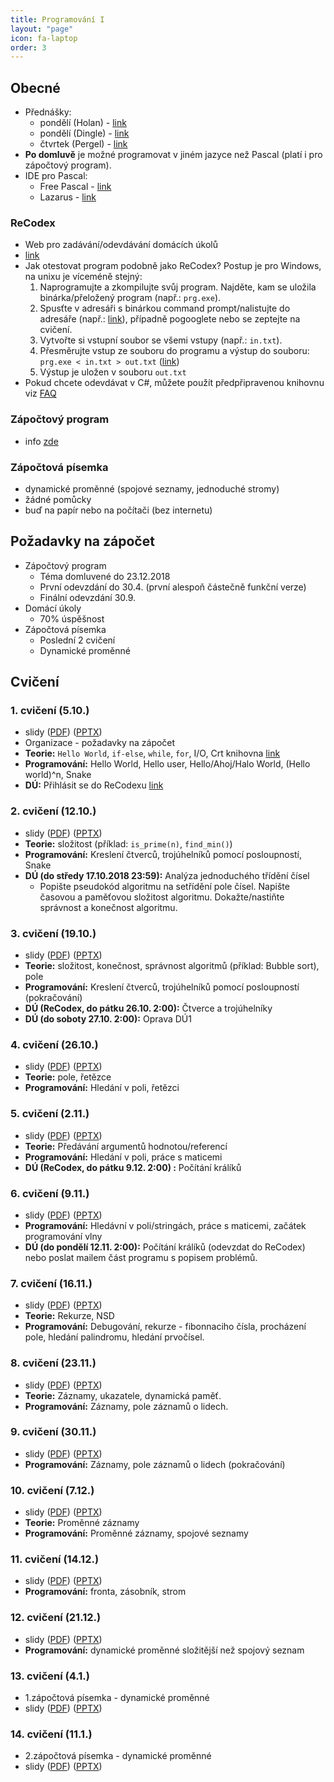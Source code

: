 ```yaml
---
title: Programování I
layout: "page"
icon: fa-laptop
order: 3
---
```


## Obecné
- Přednášky:
  - pondělí (Holan) - [link](https://ksvi.mff.cuni.cz/~holan/)
  - pondělí (Dingle) - [link](https://ksvi.mff.cuni.cz/~dingle/2018/programming_i.html)
  - čtvrtek (Pergel) - [link](https://kam.mff.cuni.cz/~perm/programovani/NNPRG030/index.html)
- **Po domluvě** je možné programovat v jiném jazyce než Pascal (platí i pro zápočtový program). 
- IDE pro Pascal:
  - Free Pascal - [link](https://www.freepascal.org/)
  - Lazarus - [link](https://www.lazarus-ide.org/)

### ReCodex
- Web pro zadávání/odevdávání domácích úkolů
- [link](https://recodex.mff.cuni.cz/)
- Jak otestovat program podobně jako ReCodex? Postup je pro Windows, na unixu je víceméně stejný: 
  1. Naprogramujte a zkompilujte svůj program. Najděte, kam se uložila binárka/přeložený program (např.: `prg.exe`).
  2. Spusťte v adresáři s binárkou command prompt/nalistujte do adresáře (např.: [link](https://www.digitalcitizen.life/7-ways-launch-command-prompt-windows-7-windows-8)), případně pogooglete nebo se zeptejte na cvičení.
  3.  Vytvořte si vstupní soubor se všemi vstupy (např.: `in.txt`). 
  4.  Přesměrujte vstup ze souboru do programu a výstup do souboru: `prg.exe < in.txt > out.txt` ([link](http://www.ustrem.org/en/articles/redirecting-input-output-streams-en/))
  5.  Výstup je uložen v souboru `out.txt`
- Pokud chcete odevdávat v C#, můžete použít předpřipravenou knihovnu viz [FAQ](https://recodex.mff.cuni.cz/cs/faq)

### Zápočtový program
- info [zde](projects)

### Zápočtová písemka
- dynamické proměnné (spojové seznamy, jednoduché stromy)
- žádné pomůcky
- buď na papír nebo na počítači (bez internetu)

## Požadavky na zápočet
- Zápočtový program
  - Téma domluvené do 23.12.2018
  - První odevzdání do 30.4. (první alespoň částečně funkční verze)
  - Finální odevzdání 30.9.
- Domácí úkoly
  - 70% úspěšnost
- Zápočtová písemka
  - Poslední 2 cvičení
  - Dynamické proměnné

## Cvičení
### 1. cvičení (5.10.)
- slidy ([PDF](data/2018-19/prg1/cv1/prg1_cv1.pdf)) ([PPTX](data/2018-19/prg1/cv1/prg1_cv1.pptx))
- Organizace - požadavky na zápočet
- **Teorie:**  `Hello World`, `if-else`, `while`, `for`, I/O, Crt knihovna [link](https://www.freepascal.org/docs-html/rtl/crt/)
- **Programování:** Hello World, Hello user, Hello/Ahoj/Halo World, (Hello world)^n, Snake
- **DÚ:** Přihlásit se do ReCodexu [link](https://recodex.mff.cuni.cz/cs)

### 2. cvičení (12.10.)
- slidy ([PDF](data/2018-19/prg1/cv2/prg1_cv2.pdf)) ([PPTX](data/2018-19/prg1/cv2/prg1_cv2.pptx))
- **Teorie:** složitost (příklad: `is_prime(n)`, `find_min()`)
- **Programování:** Kreslení čtverců, trojúhelníků pomocí posloupností, Snake
- **DÚ (do středy 17.10.2018 23:59):** Analýza jednoduchého třídění čísel
  - Popište pseudokód algoritmu na setřídění pole čísel. Napište časovou a paměťovou složitost algoritmu. Dokažte/nastiňte správnost a konečnost algoritmu.

### 3. cvičení (19.10.)
- slidy ([PDF](data/2018-19/prg1/cv3/prg1_cv3.pdf)) ([PPTX](data/2018-19/prg1/cv3/prg1_cv3.pptx))
- **Teorie:** složitost, konečnost, správnost algoritmů (příklad: Bubble sort), pole
- **Programování:** Kreslení čtverců, trojúhelníků pomocí posloupností (pokračování)
- **DÚ (ReCodex, do pátku 26.10. 2:00):** Čtverce a trojúhelníky
- **DÚ (do soboty 27.10. 2:00):** Oprava DÚ1

### 4. cvičení (26.10.)
- slidy ([PDF](data/2018-19/prg1/cv4/prg1_cv4.pdf)) ([PPTX](data/2018-19/prg1/cv4/prg1_cv4.pptx))
- **Teorie:** pole, řetězce
- **Programování:** Hledání v poli, řetězci

### 5. cvičení (2.11.)
- slidy ([PDF](data/2018-19/prg1/cv5/prg1_cv5.pdf)) ([PPTX](data/2018-19/prg1/cv5/prg1_cv5.pptx))
- **Teorie:** Předávání argumentů hodnotou/referencí
- **Programování:** Hledání v poli, práce s maticemi
- **DÚ (ReCodex, do pátku 9.12. 2:00) :** Počítání králíků

### 6. cvičení (9.11.)
- slidy ([PDF](data/2018-19/prg1/cv6/prg1_cv6.pdf)) ([PPTX](data/2018-19/prg1/cv6/prg1_cv6.pptx))
- **Programování:** Hledávní v poli/stringách, práce s maticemi, začátek programování vlny
- **DÚ (do pondělí 12.11. 2:00):** Počítání králíků (odevzdat do ReCodex) nebo poslat mailem část programu s popisem problémů.

### 7. cvičení (16.11.)
- slidy ([PDF](data/2018-19/prg1/cv7/prg1_cv7.pdf)) ([PPTX](data/2018-19/prg1/cv7/prg1_cv7.pptx))
- **Teorie:** Rekurze, NSD
- **Programování:** Debugování, rekurze - fibonnaciho čísla, procházení pole, hledání palindromu, hledání prvočísel.

### 8. cvičení (23.11.)
- slidy ([PDF](data/2018-19/prg1/cv8/prg1_cv8.pdf)) ([PPTX](data/2018-19/prg1/cv8/prg1_cv8.pptx))
- **Teorie:** Záznamy, ukazatele, dynamická paměť.
- **Programování:** Záznamy, pole záznamů o lidech.

### 9. cvičení (30.11.)
- slidy ([PDF](data/2018-19/prg1/cv9/prg1_cv9.pdf)) ([PPTX](data/2018-19/prg1/cv9/prg1_cv9.pptx))
- **Programování:** Záznamy, pole záznamů o lidech (pokračování)

### 10. cvičení (7.12.)
- slidy ([PDF](data/2018-19/prg1/cv10/prg1_cv10.pdf)) ([PPTX](data/2018-19/prg1/cv10/prg1_cv10.pptx))
- **Teorie:** Proměnné záznamy
- **Programování:** Proměnné záznamy, spojové seznamy

### 11. cvičení (14.12.)
- slidy ([PDF](data/2018-19/prg1/cv11/prg1_cv11.pdf)) ([PPTX](data/2018-19/prg1/cv11/prg1_cv11.pptx))
- **Programování:** fronta, zásobník, strom

### 12. cvičení (21.12.)
- slidy ([PDF](data/2018-19/prg1/cv12/prg1_cv12.pdf)) ([PPTX](data/2018-19/prg1/cv12/prg1_cv12.pptx))
- **Programování:** dynamické proměnné složitější než spojový seznam

### 13. cvičení (4.1.)
- 1.zápočtová písemka - dynamické proměnné
- slidy ([PDF](data/2018-19/prg1/cv13/prg1_cv13.pdf)) ([PPTX](data/2018-19/prg1/cv13/prg1_cv13.pptx))

### 14. cvičení (11.1.)
- 2.zápočtová písemka - dynamické proměnné
- slidy ([PDF](data/2018-19/prg1/cv14/prg1_cv14.pdf)) ([PPTX](data/2018-19/prg1/cv14/prg1_cv14.pptx))

